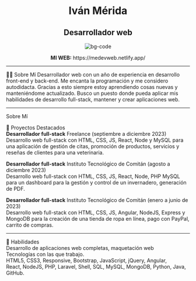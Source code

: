 
<h1 align="center"> Iván Mérida</h1>
<h2 align="center">Desarrollador web</h2>


<div align="center">
  <img src="https://github.com/ivanmerida/IvanMerida/assets/87203017/b4f372d0-eee0-448b-b21a-6895c4b81faf.png" alt="bg-code">
</div>
<p align="center">
<b> MI WEB:</b> https://medevweb.netlify.app/
</p>
<hr/>
👨‍💻 Sobre Mí
Desarrollador web con un año de experiencia en desarrollo front-end y back-end.
Me encanta la programación y me considero autodidacta.
Gracias a esto siempre estoy aprendiendo cosas nuevas y manteniéndome
actualizado.
Busco un puesto donde pueda aplicar mis habilidades de desarrollo full-stack,
mantener y crear aplicaciones web.
<hr/>
 Sobre Mí

🌟 Proyectos Destacados<br/>
<b>Desarrollador full-stack</b>
Freelance (septiembre a diciembre 2023)<br/>
Desarrollo web full-stack con HTML, CSS, JS, React, Node y MySQL para una
aplicación de gestión de citas, promoción de productos, servicios y reseñas de
clientes para una veterinaria.<br/>

<b>Desarrollador full-stack</b>
Instituto Tecnológico de Comitán (agosto a diciembre 2023)<br/>
Desarrollo web full-stack con HTML, CSS, JS, React, Node, PHP MySQL para un
dashboard para la gestión y control de un invernadero, generación de PDF.<br/>

<b>Desarrollador full-stack</b>
Instituto Tecnológico de Comitán (enero a junio de 2023)<br/>
Desarrollo web full-stack con HTML, CSS, JS, Angular, NodeJS, Express y MongoDB
para la creación de una tienda de ropa en línea, pago con PayPal, carrito de
compras.<br/>
<hr/>

🚀 Habilidades<br/>
Desarrollo de aplicaciones web completas, maquetación web<br/>
Tecnologías con las que trabajo.<br/>
HTML5, CSS3, Responsive, Bootstrap, JavaScript, jQuery, Angular, <br/>
React, NodeJS, PHP, Laravel, Shell, SQL, MySQL, MongoDB, Python, Java, GitHub.





